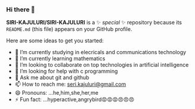 ### Hi there 👋


**SIRI-KAJULURI/SIRI-KAJULURI** is a ✨ _special_ ✨ repository because its `README.md` (this file) appears on your GitHub profile.

Here are some ideas to get you started:

- 🔭 I’m currently studying in elecricals and communications technology
- 🌱 I’m currently learning mathematics
- 👯 I’m looking to collaborate on top technologies in artificial intelligence
- 🤔 I’m looking for help with c programming
- 💬 Ask me about git and github
- 📫 How to reach me: seri.kajuluri@gmail.com
- 😄 Pronouns: ...he,him,she,her,me
- ⚡ Fun fact: ...hyperactive,angrybird😡😡😡😠😠😠

